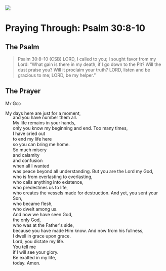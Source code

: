 <img class="intro-right" src="/images/art-paris-psalter.jpg">

<style>
  li {list-style-type: none;}
  p + ul {
    margin-top: -18px;
}
</style>

# Praying Through: Psalm 30:8-10

## The Psalm

>Psalm 30:8–10 (CSB)   LORD, I called to you; I sought favor from my Lord: “What gain is there in my death, if I go down to the Pit? Will the dust praise you? Will it proclaim your truth? LORD, listen and be gracious to me; LORD, be my helper.”

## The Prayer

<div style="font-variant: small-caps;">My God</div>

My days here are just for a moment,
* and you have number them all.
* My life remains in your hands,
* only you know my beginning and end.
Too many times,
* I have cried out
* to end my life here
* so you can bring me home.
* So much misery
* and calamity
* and confusion
* when all I wanted
* was peace beyond all understanding.
But you are the Lord my God,
* who is from everlasting to everlasting,
* who calls anything into existence,
* who predestines us to life,
* who creates the vessels made for destruction.
And yet, you sent your Son,
* who became flesh,
* who dwelt among us.
* And now we have seen God,
* the only God,
* who was at the Father's side,
* because you have made Him know.
And now from his fullness,
* I dwell in grace upon grace.
* Lord, you dictate my life.
* You tell me
* if I will see your glory.
* Be exalted in my life,
* today.
Amen.
